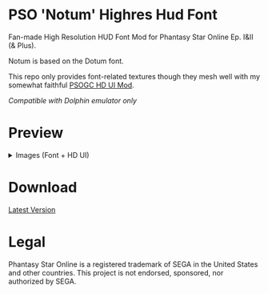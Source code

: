 # PSO 'Notum' Highres Hud Font
Fan-made High Resolution HUD Font Mod for Phantasy Star Online Ep. I&II (& Plus).

Notum is based on the Dotum font.

This repo only provides font-related textures though they mesh well with my somewhat faithful [PSOGC HD UI Mod](https://github.com/eleriaqueen/pso-highres-ui).

_Compatible with Dolphin emulator only_

# Preview

<details>
  <summary>Images (Font + HD UI)</summary>

![Screenshot_20250323_080527](https://github.com/user-attachments/assets/f71c40b6-394e-40c4-9d21-39dc8d812115)
![Screenshot_20250323_080606](https://github.com/user-attachments/assets/57ac668a-37f0-4d24-ba25-63c44a001867)

</details>

# Download

[Latest Version](https://github.com/eleriaqueen/pso-notum-hud-font/releases)

# Legal
Phantasy Star Online is a registered trademark of SEGA in the United States and other countries.
This project is not endorsed, sponsored, nor authorized by SEGA.

